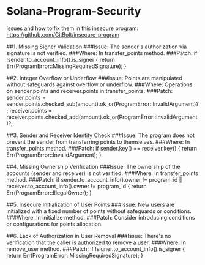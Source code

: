 # Solana-Program-Security
Issues and how to fix them in this insecure program: https://github.com/GitBolt/insecure-program

##1. Missing Signer Validation
###Issue: The sender's authorization via signature is not verified.
###Where: In transfer_points method.
###Patch:
if !sender.to_account_info().is_signer {
    return Err(ProgramError::MissingRequiredSignature);
}

##2. Integer Overflow or Underflow
###Issue: Points are manipulated without safeguards against overflow or underflow.
###Where: Operations on sender.points and receiver.points in transfer_points.
###Patch:
sender.points = sender.points.checked_sub(amount).ok_or(ProgramError::InvalidArgument)?;
receiver.points = receiver.points.checked_add(amount).ok_or(ProgramError::InvalidArgument)?;

##3. Sender and Receiver Identity Check
###Issue: The program does not prevent the sender from transferring points to themselves.
###Where: In transfer_points method.
###Patch:
if sender.key() == receiver.key() {
    return Err(ProgramError::InvalidArgument);
}

##4. Missing Ownership Verification
###Issue: The ownership of the accounts (sender and receiver) is not verified.
###Where: In transfer_points method.
###Patch:
if sender.to_account_info().owner != program_id || receiver.to_account_info().owner != program_id {
    return Err(ProgramError::IllegalOwner);
}

##5. Insecure Initialization of User Points
###Issue: New users are initialized with a fixed number of points without safeguards or conditions.
###Where: In initialize method.
###Patch:
Consider introducing conditions or configurations for points allocation.

##6. Lack of Authorization in User Removal
###Issue: There's no verification that the caller is authorized to remove a user.
###Where: In remove_user method.
###Patch:
if !signer.to_account_info().is_signer {
    return Err(ProgramError::MissingRequiredSignature);
}
